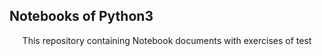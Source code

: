 ## Notebooks of Python3  

<p align="center">
 This repository containing Notebook documents with exercises of test
</p>
